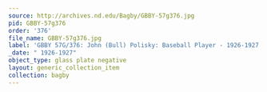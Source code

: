 ```yaml
---
source: http://archives.nd.edu/Bagby/GBBY-57g376.jpg
pid: GBBY-57g376
order: '376'
file_name: GBBY-57g376.jpg
label: 'GBBY 57G/376: John (Bull) Polisky: Baseball Player - 1926-1927'
_date: " 1926-1927"
object_type: glass plate negative
layout: generic_collection_item
collection: bagby
---
```

